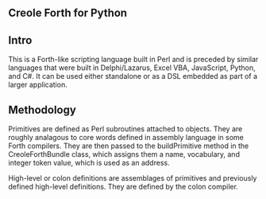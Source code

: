 Creole Forth for Python
-----------------------

Intro
-----

This is a Forth-like scripting language built in Perl and is preceded by similar languages that were built in
Delphi/Lazarus, Excel VBA, JavaScript, Python, and C#.  It can be used either standalone or as a DSL embedded 
as part of a larger application. 

Methodology
-----------
Primitives are defined as Perl subroutines attached to objects. They are roughly analagous to core words defined 
in assembly language in some Forth compilers. They are then passed to the buildPrimitive method in the CreoleForthBundle 
class, which assigns them a name, vocabulary, and integer token value, which is used as an address. 

High-level or colon definitions are assemblages of primitives and previously defined high-level definitions.
They are defined by the colon compiler. 


